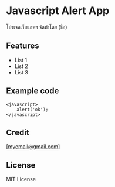 # Javascript Alert App
โปรเจคเว็บแอพฯ จัดทำโดย (ชื่อ)
## Features
* List 1
* List 2
* List 3
## Example code
```
<javascript>
    alert('ok');
</javascript>
```
## Credit
[myemail@gmail.com]
## License
MIT License